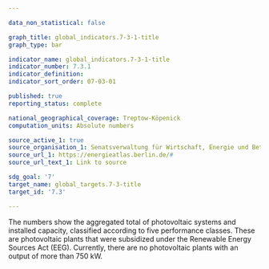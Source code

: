 ```yaml
---

data_non_statistical: false

graph_title: global_indicators.7-3-1-title
graph_type: bar

indicator_name: global_indicators.7-3-1-title
indicator_number: 7.3.1
indicator_definition:
indicator_sort_order: 07-03-01

published: true
reporting_status: complete

national_geographical_coverage: Treptow-Köpenick
computation_units: Absolute numbers

source_active_1: true
source_organisation_1: Senatsverwaltung für Wirtschaft, Energie und Betriebe
source_url_1: https://energieatlas.berlin.de/#
source_url_text_1: Link to source

sdg_goal: '7'
target_name: global_targets.7-3-title
target_id: '7.3'

---
```


The numbers show the aggregated total of photovoltaic systems and installed capacity, classified according to five performance classes. These are photovoltaic plants that were subsidized under the Renewable Energy Sources Act (EEG). Currently, there are no photovoltaic plants with an output of more than 750 kW.
